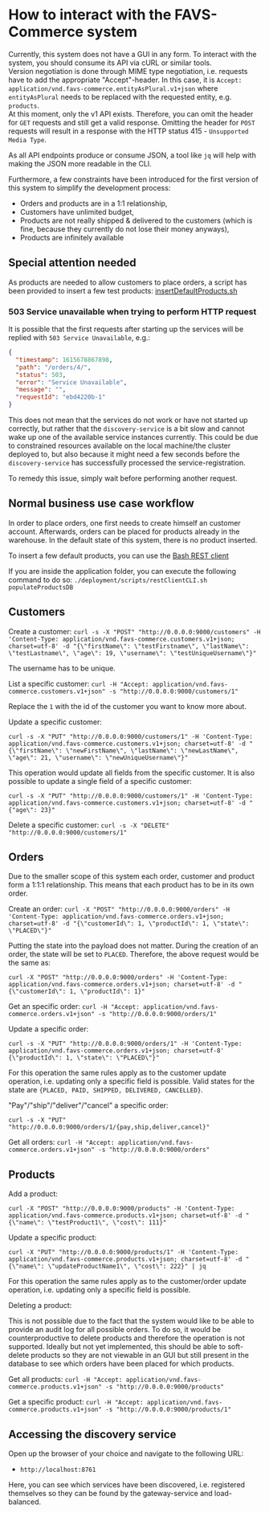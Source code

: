 # How to interact with the FAVS-Commerce system

Currently, this system does not have a GUI in any form.
To interact with the system, you should consume its API via cURL or similar tools.  
Version negotiation is done through MIME type negotiation, i.e. requests have to add the appropriate "Accept"-header.
In this case, it is `Accept: application/vnd.favs-commerce.entityAsPlural.v1+json` where `entityAsPlural` needs to be replaced with the requested entity, e.g. `products`.  
At this moment, only the v1 API exists. Therefore, you can omit the header for `GET` requests and still get a valid response.
Omitting the header for `POST` requests will result in a response with the HTTP status 415 - `Unsupported Media Type`.

As all API endpoints produce or consume JSON, a tool like `jq` will help with making the JSON more readable in the CLI.

Furthermore, a few constraints have been introduced for the first version of this system to simplify the development process:

* Orders and products are in a 1:1 relationship,
* Customers have unlimited budget,
* Products are not really shipped & delivered to the customers (which is fine, because they currently do not lose their money anyways),
* Products are infinitely available

## Special attention needed

As products are needed to allow customers to place orders, a script has been provided to insert a few test products: [insertDefaultProducts.sh](./application/deployment/scripts/insertDefaultProducts.sh)

### 503 Service unavailable when trying to perform HTTP request

It is possible that the first requests after starting up the services will be replied with `503 Service Unavailable`, e.g.:

```json
{
  "timestamp": 1615678867898,
  "path": "/orders/4/",
  "status": 503,
  "error": "Service Unavailable",
  "message": "",
  "requestId": "ebd4220b-1"
}
```

This does not mean that the services do not work or have not started up correctly, but rather that the `discovery-service` is a bit slow and cannot wake up one of the available service instances currently.
This could be due to constrained resources available on the local machine/the cluster deployed to, but also because it might need a few seconds before the `discovery-service` has successfully processed the service-registration.

To remedy this issue, simply wait before performing another request.

## Normal business use case workflow

In order to place orders, one first needs to create himself an customer account.
Afterwards, orders can be placed for products already in the warehouse.
In the default state of this system, there is no product inserted.

To insert a few default products, you can use the [Bash REST client](../application/deployment/scripts/restClientCLI.sh)

If you are inside the application folder, you can execute the following command to do so:
`./deployment/scripts/restClientCLI.sh populateProductsDB`

## Customers

Create a customer:
`curl -s -X "POST" "http://0.0.0.0:9000/customers" -H 'Content-Type: application/vnd.favs-commerce.customers.v1+json; charset=utf-8' -d "{\"firstName\": \"testFirstname\", \"lastName\": \"testLastname\", \"age\": 19, \"username\": \"testUniqueUsername\"}"`

The username has to be unique.

List a specific customer:
`curl -H "Accept: application/vnd.favs-commerce.customers.v1+json" -s "http://0.0.0.0:9000/customers/1"`

Replace the `1` with the id of the customer you want to know more about.

Update a specific customer:

`curl -s -X "PUT" "http://0.0.0.0:9000/customers/1" -H 'Content-Type: application/vnd.favs-commerce.customers.v1+json; charset=utf-8' -d "{\"firstName\": \"newFirstName\", \"lastName\": \"newLastName\", \"age\": 21, \"username\": \"newUniqueUsername\"}"`

This operation would update all fields from the specific customer.
It is also possible to update a single field of a specific customer:

`curl -s -X "PUT" "http://0.0.0.0:9000/customers/1" -H 'Content-Type: application/vnd.favs-commerce.customers.v1+json; charset=utf-8' -d "{"age\": 23}"`

Delete a specific customer:
`curl -s -X "DELETE" "http://0.0.0.0:9000/customers/1"`

## Orders

Due to the smaller scope of this system each order, customer and product form a 1:1:1 relationship.
This means that each product has to be in its own order.

Create an order:
`curl -X "POST" "http://0.0.0.0:9000/orders" -H 'Content-Type: application/vnd.favs-commerce.orders.v1+json; charset=utf-8' -d "{\"customerId\": 1, \"productId\": 1, \"state\": \"PLACED\"}"`

Putting the state into the payload does not matter. During the creation of an order, the state will be set to `PLACED`.
Therefore, the above request would be the same as:

`curl -X "POST" "http://0.0.0.0:9000/orders" -H 'Content-Type: application/vnd.favs-commerce.orders.v1+json; charset=utf-8' -d "{\"customerId\": 1, \"productId\": 1}"`

Get an specific order:
`curl -H "Accept: application/vnd.favs-commerce.orders.v1+json" -s "http://0.0.0.0:9000/orders/1"`

Update a specific order:

`curl -s -X "PUT" "http://0.0.0.0:9000/orders/1" -H 'Content-Type: application/vnd.favs-commerce.orders.v1+json; charset=utf-8' {\"productId\": 1, \"state\": \"PLACED\"}"`

For this operation the same rules apply as to the customer update operation, i.e. updating only a specific field is possible.
Valid states for the state are `{PLACED, PAID, SHIPPED, DELIVERED, CANCELLED}`.

"Pay"/"ship"/"deliver"/"cancel" a specific order:

`curl -s -X "PUT" "http://0.0.0.0:9000/orders/1/{pay,ship,deliver,cancel}"`

Get all orders:
`curl -H "Accept: application/vnd.favs-commerce.orders.v1+json" -s "http://0.0.0.0:9000/orders"`

## Products

Add a product:

`curl -X "POST" "http://0.0.0.0:9000/products" -H 'Content-Type: application/vnd.favs-commerce.products.v1+json; charset=utf-8' -d "{\"name\": \"testProduct1\", \"cost\": 111}"`

Update a specific product:

`curl -X "PUT" "http://0.0.0.0:9000/products/1" -H 'Content-Type: application/vnd.favs-commerce.products.v1+json; charset=utf-8' -d "{\"name\": \"updateProductName1\", \"cost\": 222}" | jq`

For this operation the same rules apply as to the customer/order update operation, i.e. updating only a specific field is possible.

Deleting a product:

This is not possible due to the fact that the system would like to be able to provide an audit log for all possible orders.
To do so, it would be counterproductive to delete products and therefore the operation is not supported.
Ideally but not yet implemented, this should be able to soft-delete products so they are not viewable in an GUI but still present in the database to see which orders have been placed for which products.

Get all products:
`curl -H "Accept: application/vnd.favs-commerce.products.v1+json" -s "http://0.0.0.0:9000/products"`

Get a specific product:
`curl -H "Accept: application/vnd.favs-commerce.products.v1+json" -s "http://0.0.0.0:9000/products/1"`

## Accessing the discovery service

Open up the browser of your choice and navigate to the following URL:

* `http://localhost:8761`

Here, you can see which services have been discovered, i.e. registered themselves so they can be found by the gateway-service and load-balanced.

